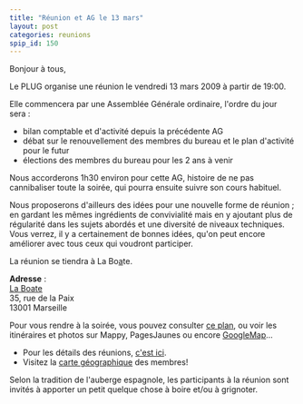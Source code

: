 ```yaml
---
title: "Réunion et AG le 13 mars"
layout: post
categories: reunions
spip_id: 150
---
```

Bonjour à tous,

Le PLUG organise une réunion le vendredi 13 mars 2009 à partir de 19:00.

Elle commencera par une Assemblée Générale ordinaire, l'ordre du jour sera :
- bilan comptable et d'activité depuis la précédente AG
- débat sur le renouvellement des membres du bureau et le plan
d'activité pour le futur
- élections des membres du bureau pour les 2 ans à venir

Nous accorderons 1h30 environ pour cette AG, histoire de ne pas
cannibaliser toute la soirée, qui pourra ensuite suivre son cours
habituel.

Nous proposerons d'ailleurs des idées pour une nouvelle forme de réunion ; en gardant les mêmes ingrédients de convivialité mais en y ajoutant plus de régularité dans les sujets abordés et une diversité de niveaux techniques. Vous verrez, il y a certainement de bonnes idées, qu'on peut encore améliorer avec tous ceux qui voudront participer.

La réunion se tiendra à La Bo[a]()te.

<quote>**Adresse** :  
[La Boate](http://laboate.com/)  
35, rue de la Paix  
13001 Marseille</quote>

Pour vous rendre à la soirée, vous pouvez consulter [ce plan](http://laboate.com/images/plan-laboate.jpg), ou voir les itinéraires et photos sur Mappy, PagesJaunes ou encore [GoogleMap](http://maps.google.com/maps?q=35,%20rue%20de%20la%20Paix,%20Marseille,%2013001,%20France)...
- Pour les détails des réunions, [c'est ici](art2).
- Visitez la [carte géographique](http://plugfr.org/map/) des membres!


Selon la tradition de l'auberge espagnole, les participants à la réunion sont invités à apporter un petit quelque chose à boire et/ou à grignoter.